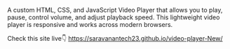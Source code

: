 A custom HTML, CSS, and JavaScript Video Player that allows you to play, pause, control volume, and adjust playback speed. This lightweight video player is responsive and works across modern browsers.


Check this site live👇
https://saravanantech23.github.io/video-player-New/
